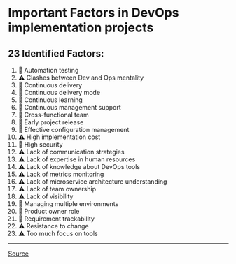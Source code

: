 # Important Factors in DevOps implementation projects
## 23 Identified Factors:
1. :small_blue_diamond: Automation testing  
1. :warning: Clashes between Dev and Ops mentality
1. :small_blue_diamond: Continuous delivery 
1. :small_blue_diamond: Continuous delivery mode  
1. :small_blue_diamond: Continuous learning  
1. :small_blue_diamond: Continuous management support  
1. :small_blue_diamond: Cross-functional team  
1. :small_blue_diamond: Early project release  
1. :small_blue_diamond: Effective configuration management  
1. :warning: High implementation cost  
1. :small_blue_diamond: High security  
1. :warning: Lack of communication strategies  
1. :warning: Lack of expertise in human resources  
1. :warning: Lack of knowledge about DevOps tools  
1. :warning: Lack of metrics monitoring  
1. :warning: Lack of microservice architecture understanding  
1. :warning: Lack of team ownership  
1. :warning: Lack of visibility  
1. :small_blue_diamond: Managing multiple environments  
1. :small_blue_diamond: Product owner role  
1. :small_blue_diamond: Requirement trackability  
1. :warning: Resistance to change  
1. :warning: Too much focus on tools  

---
[Source](https://github.com/malenezi/malenezi/blob/master/pdfs/axioms-11-00498.pdf)
